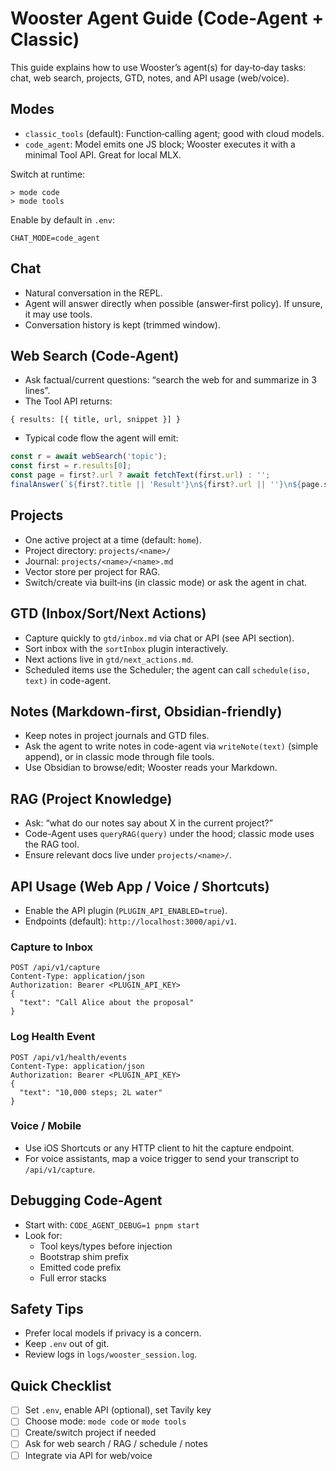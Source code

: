 # Wooster Agent Guide (Code-Agent + Classic)

This guide explains how to use Wooster’s agent(s) for day‑to‑day tasks: chat, web search, projects, GTD, notes, and API usage (web/voice).

## Modes
- `classic_tools` (default): Function‑calling agent; good with cloud models.
- `code_agent`: Model emits one JS block; Wooster executes it with a minimal Tool API. Great for local MLX.

Switch at runtime:
```
> mode code
> mode tools
```

Enable by default in `.env`:
```
CHAT_MODE=code_agent
```

## Chat
- Natural conversation in the REPL.
- Agent will answer directly when possible (answer‑first policy). If unsure, it may use tools.
- Conversation history is kept (trimmed window).

## Web Search (Code-Agent)
- Ask factual/current questions: “search the web for <topic> and summarize in 3 lines”.
- The Tool API returns:
```
{ results: [{ title, url, snippet }] }
```
- Typical code flow the agent will emit:
```js
const r = await webSearch('topic');
const first = r.results[0];
const page = first?.url ? await fetchText(first.url) : '';
finalAnswer(`${first?.title || 'Result'}\n${first?.url || ''}\n${page.slice(0,400)}`);
```

## Projects
- One active project at a time (default: `home`).
- Project directory: `projects/<name>/`
- Journal: `projects/<name>/<name>.md`
- Vector store per project for RAG.
- Switch/create via built‑ins (in classic mode) or ask the agent in chat.

## GTD (Inbox/Sort/Next Actions)
- Capture quickly to `gtd/inbox.md` via chat or API (see API section).
- Sort inbox with the `sortInbox` plugin interactively.
- Next actions live in `gtd/next_actions.md`.
- Scheduled items use the Scheduler; the agent can call `schedule(iso, text)` in code-agent.

## Notes (Markdown‑first, Obsidian‑friendly)
- Keep notes in project journals and GTD files.
- Ask the agent to write notes in code-agent via `writeNote(text)` (simple append), or in classic mode through file tools.
- Use Obsidian to browse/edit; Wooster reads your Markdown.

## RAG (Project Knowledge)
- Ask: “what do our notes say about X in the current project?”
- Code-Agent uses `queryRAG(query)` under the hood; classic mode uses the RAG tool.
- Ensure relevant docs live under `projects/<name>/`.

## API Usage (Web App / Voice / Shortcuts)
- Enable the API plugin (`PLUGIN_API_ENABLED=true`).
- Endpoints (default): `http://localhost:3000/api/v1`.

### Capture to Inbox
```
POST /api/v1/capture
Content-Type: application/json
Authorization: Bearer <PLUGIN_API_KEY>
{
  "text": "Call Alice about the proposal"
}
```

### Log Health Event
```
POST /api/v1/health/events
Content-Type: application/json
Authorization: Bearer <PLUGIN_API_KEY>
{
  "text": "10,000 steps; 2L water"
}
```

### Voice / Mobile
- Use iOS Shortcuts or any HTTP client to hit the capture endpoint.
- For voice assistants, map a voice trigger to send your transcript to `/api/v1/capture`.

## Debugging Code-Agent
- Start with: `CODE_AGENT_DEBUG=1 pnpm start`
- Look for:
  - Tool keys/types before injection
  - Bootstrap shim prefix
  - Emitted code prefix
  - Full error stacks

## Safety Tips
- Prefer local models if privacy is a concern.
- Keep `.env` out of git.
- Review logs in `logs/wooster_session.log`.

## Quick Checklist
- [ ] Set `.env`, enable API (optional), set Tavily key
- [ ] Choose mode: `mode code` or `mode tools`
- [ ] Create/switch project if needed
- [ ] Ask for web search / RAG / schedule / notes
- [ ] Integrate via API for web/voice
